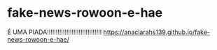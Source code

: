 # fake-news-rowoon-e-hae
É UMA PIADA!!!!!!!!!!!!!!!!!!!!!!!!!!!!!!! 
https://anaclarahs139.github.io/fake-news-rowoon-e-hae/
